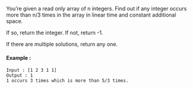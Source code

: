 You’re given a read only array of n integers. Find out if any integer occurs more than n/3 times in the array in linear time and constant additional space.

If so, return the integer. If not, return -1.

If there are multiple solutions, return any one.

#### Example :
```
Input : [1 2 3 1 1]
Output : 1 
1 occurs 3 times which is more than 5/3 times. 
```